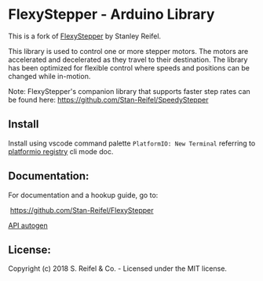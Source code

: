 # FlexyStepper - Arduino Library

This is a fork of [FlexyStepper](https://github.com/Stan-Reifel/FlexyStepper) by Stanley Reifel.

This library is used to control one or more stepper motors.  The motors are accelerated and decelerated as they travel to their destination.  The library has been optimized for flexible control where speeds and positions can be changed while in-motion.

Note: FlexyStepper's companion library that supports faster step rates can be found here:
    https://github.com/Stan-Reifel/SpeedyStepper


## Install

Install using vscode command palette `PlatformIO: New Terminal` referring to [platformio registry](https://platformio.org/lib/show/13157/iot-flexy-stepper) cli mode doc.

## Documentation:
For documentation and a hookup guide, go to:

​    https://github.com/Stan-Reifel/FlexyStepper

[API autogen](data/api/Classes/class_flexy_stepper.md#flexystepper)

## License:
Copyright (c) 2018 S. Reifel & Co.   -   Licensed under the MIT license.
